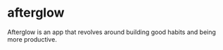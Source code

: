 # afterglow
Afterglow is an app that revolves around building good habits and being more productive.
